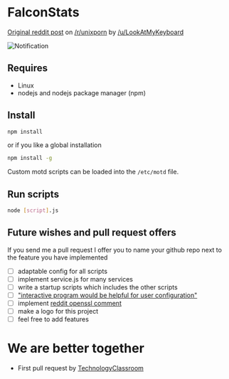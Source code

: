 # FalconStats

[Original reddit post](https://www.reddit.com/r/unixporn/comments/8gwcti/motd_ubuntu_server_1804_lts_my_motd_scripts_for/) on [/r/unixporn](https://www.reddit.com/r/unixporn) by [/u/LookAtMyKeyboard](https://www.reddit.com/user/LookAtMyKeyboard)

![Notification](https://i.imgur.com/XMSekjG.png)

## Requires

- Linux
- nodejs and nodejs package manager (npm)

## Install

```sh
npm install
```

or if you like a global installation

```sh
npm install -g
```

Custom motd scripts can be loaded into the `/etc/motd` file.

## Run scripts

```sh
node [script].js
```

## Future wishes and pull request offers

If you send me a pull request I offer you to name your github repo next to the feature you have implemented

- [ ] adaptable config for all scripts
- [ ] implement service.js for many services
- [ ] write a startup scripts which includes the other scripts
- [ ] ["interactive program would be helpful for user configuration"](https://github.com/Heholord/FalconStats/commit/ba290d6414ca126abee7c5efa8af6c4103c3104b)
- [ ] implement [reddit openssl comment](https://www.reddit.com/r/unixporn/comments/8gwcti/motd_ubuntu_server_1804_lts_my_motd_scripts_for/dyfbi0k/)
- [ ] make a logo for this project
- [ ] feel free to add features

# We are better together

- First pull request by [TechnologyClassroom](https://github.com/TechnologyClassroom)
